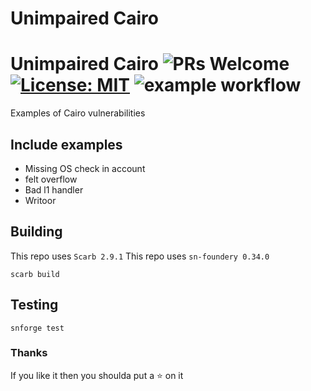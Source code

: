# Unimpaired Cairo

# Unimpaired Cairo ![PRs Welcome](https://img.shields.io/badge/PRs-welcome-green.svg) [![License: MIT](https://img.shields.io/badge/License-MIT-yellow.svg)](https://github.com/amanusk/unimpaired-cairo/blob/main/LICENSE) ![example workflow](https://github.com/amanusk/unimpaired-cairo/actions/workflows/scarb.yml/badge.svg)

Examples of Cairo vulnerabilities

## Include examples

- Missing OS check in account
- felt overflow
- Bad l1 handler
- Writoor

## Building

This repo uses `Scarb 2.9.1`
This repo uses `sn-foundery 0.34.0`

```
scarb build
```

## Testing

```
snforge test
```

### Thanks

If you like it then you shoulda put a ⭐ on it
